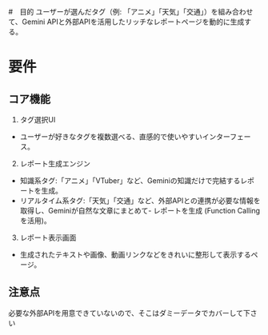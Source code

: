 #　目的
ユーザーが選んだタグ（例: 「アニメ」「天気」「交通」）を組み合わせて、Gemini APIと外部APIを活用したリッチなレポートページを動的に生成する。

# 要件

## コア機能
1. タグ選択UI
- ユーザーが好きなタグを複数選べる、直感的で使いやすいインターフェース。
2. レポート生成エンジン
- 知識系タグ:「アニメ」「VTuber」など、Geminiの知識だけで完結するレポートを生成。
- リアルタイム系タグ:「天気」「交通」など、外部APIとの連携が必要な情報を取得し、Geminiが自然な文章にまとめて- レポートを生成 (Function Calling を活用)。
3. レポート表示画面
- 生成されたテキストや画像、動画リンクなどをきれいに整形して表示するページ。

## 注意点
必要な外部APIを用意できていないので、そこはダミーデータでカバーして下さい